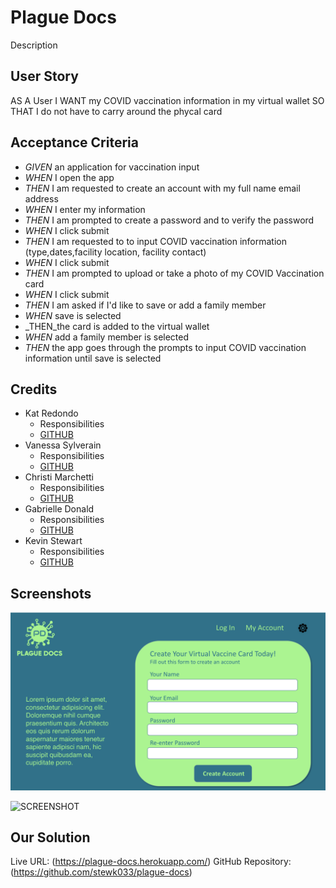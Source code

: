 # Plague Docs

Description

## User Story

AS A User 
I WANT my COVID vaccination information in my virtual wallet
SO THAT I do not have to carry around the phycal card

## Acceptance Criteria

* _GIVEN_ an application for vaccination input
* _WHEN_ I open the app
* _THEN_ I am requested to create an account with my full name email address  
* _WHEN_ I enter my information 
* _THEN_ I am prompted to create a password and to verify the password
* _WHEN_ I click submit 
* _THEN_ I am requested to to input COVID vaccination information (type,dates,facility location, facility contact)
* _WHEN_ I click submit 
* _THEN_ I am prompted to upload or take a photo of my COVID Vaccination card
* _WHEN_ I click submit
* _THEN_ I am asked if I'd like to save or add a family member
* _WHEN_ save is selected 
* _THEN_the card is added to the virtual wallet
* _WHEN_ add a family member is selected 
* _THEN_ the app goes through the prompts to input COVID vaccination information until save is selected

## Credits

* Kat Redondo
    - Responsibilities
    - [GITHUB](https://github.com/ru3ykat)
* Vanessa Sylverain
    - Responsibilities
    - [GITHUB](https://github.com/sylverainv)
* Christi Marchetti
    - Responsibilities
    - [GITHUB](https://github.com/chl850405)
* Gabrielle Donald
    - Responsibilities
    - [GITHUB](https://github.com/gabriellenoelle)
* Kevin Stewart
    - Responsibilities
    - [GITHUB](https://github.com/stewk033)

## Screenshots

![MOCKUP](./assets/images/mockup.png)

![SCREENSHOT]()

## Our Solution

Live URL: (https://plague-docs.herokuapp.com/)
GitHub Repository: (https://github.com/stewk033/plague-docs)
